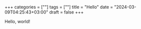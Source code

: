 +++
categories = [""]
tags = [""]
title = "Hello"
date = "2024-03-09T04:25:43+03:00"
draft = false
+++

Hello, world!
